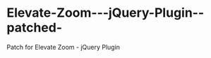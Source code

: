 Elevate-Zoom---jQuery-Plugin--patched-
======================================

Patch for Elevate Zoom - jQuery Plugin
